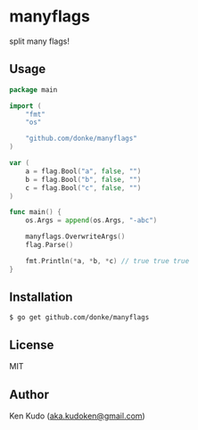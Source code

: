 # manyflags
split many flags!

## Usage
```go
package main

import (
    "fmt"
    "os"

    "github.com/donke/manyflags"
)

var (
    a = flag.Bool("a", false, "")
    b = flag.Bool("b", false, "")
    c = flag.Bool("c", false, "")
)

func main() {
    os.Args = append(os.Args, "-abc")

    manyflags.OverwriteArgs()
    flag.Parse()

    fmt.Println(*a, *b, *c) // true true true
}
```

## Installation
```
$ go get github.com/donke/manyflags
```

## License

MIT

## Author

Ken Kudo (aka.kudoken@gmail.com)
